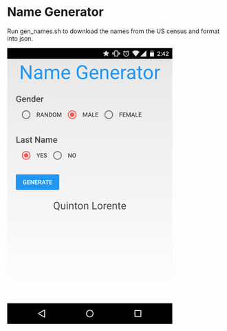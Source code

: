 # Name Generator

Run gen_names.sh to download the names from the US census and format into json.

![Screenshot](./res/Screenshot_2015-12-11-14-42-23.png)
